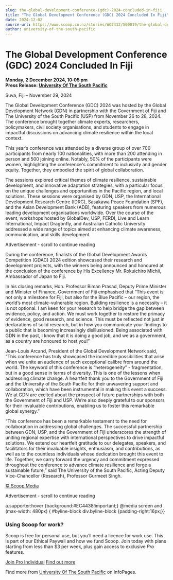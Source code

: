 ```yaml
---
slug: the-global-development-conference-(gdc)-2024-concluded-in-fiji
title: "The Global Development Conference (GDC) 2024 Concluded In Fiji"
date: 2024-12-02
source-url: https://www.scoop.co.nz/stories/WO2412/S00019/the-global-development-conference-gdc-2024-concluded-in-fiji.htm
author: university-of-the-south-pacific
---
```

The Global Development Conference (GDC) 2024 Concluded In Fiji
==============================================================

**Monday, 2 December 2024, 10:05 pm**  
**Press Release: [University Of The South Pacific](https://info.scoop.co.nz/University_Of_The_South_Pacific)**

Suva, Fiji – November 29, 2024

The Global Development Conference (GDC) 2024 was hosted by the Global Development Network (GDN) in partnership with the Government of Fiji and The University of the South Pacific (USP) from November 26 to 28, 2024. The conference brought together climate experts, researchers, policymakers, civil society organisations, and students to engage in impactful discussions on advancing climate resilience within the local context.

This year’s conference was attended by a diverse group of over 700 participants from nearly 100 nationalities, with more than 200 attending in person and 500 joining online. Notably, 50% of the participants were women, highlighting the conference's commitment to inclusivity and gender equity. Together, they embodied the spirit of global collaboration.

The sessions explored critical themes of climate resilience, sustainable development, and innovative adaptation strategies, with a particular focus on the unique challenges and opportunities in the Pacific region, and local solutions. These sessions were organised by GDN, USP, the International Development Research Centre (IDRC), Sasakawa Peace Foundation (SPF), and the Asian Development Bank (ADB), featuring speakers from numerous leading development organisations worldwide. Over the course of the event, workshops hosted by GlobalDev, USP, FERDI, Live and Learn International, Impact Dragonfly, and Australian Catholic University addressed a wide range of topics aimed at enhancing climate awareness, communication, and skills development.

Advertisement - scroll to continue reading





During the conference, finalists of the Global Development Awards Competition (GDAC) 2024 edition showcased their research and development projects, with the winners being announced and honoured at the conclusion of the conference by His Excellency Mr. Rokuichiro Michii, Ambassador of Japan to Fiji.

In his closing remarks, Hon. Professor Biman Prasad, Deputy Prime Minister and Minister of Finance, Government of Fiji emphasised that “This event is not only a milestone for Fiji, but also for the Blue Pacific – our region, the world’s most climate-vulnerable region. Building resilience is a necessity – it is not optional. I am keen for your research to help bridge the gap between evidence, policy, and action. We must work together to restore the primacy of evidence, good research, and science. This must be reflected not just in declarations of solid research, but in how you communicate your findings to a public that is becoming increasingly disillusioned. Being associated with GDN in the past, I know that it is doing a good job, and we as a government, as a country are honoured to host you!”

Jean-Louis Arcand, President of the Global Development Network said, “This conference has truly showcased the incredible possibilities that arise when we unite an audience of such exceptional calibre from around the world. The keyword of this conference is “heterogeneity” - fragmentation, but in a good sense in terms of diversity. This is one of the lessons when addressing climate change. A heartfelt thank you to the Government of Fiji and the University of the South Pacific for their unwavering support and collaboration, which have been instrumental in making this event a success. We at GDN are excited about the prospect of future partnerships with both the Government of Fiji and USP. We’re also deeply grateful to our sponsors for their invaluable contributions, enabling us to foster this remarkable global synergy.”

“This conference has been a remarkable testament to the need for collaboration in addressing global challenges. The successful partnership between GDN, USP, and the Government of Fiji underscores the strength of uniting regional expertise with international perspectives to drive impactful solutions. We extend our heartfelt gratitude to our delegates, speakers, and facilitators for their invaluable insights, enthusiasm, and contributions, as well as to the countless individuals whose dedication brought this event to life. Together, we carry forward the urgency and commitment expressed throughout the conference to advance climate resilience and forge a sustainable future,” said The University of the South Pacific, Acting Deputy Vice-Chancellor (Research), Professor Gurmeet Singh.

[© Scoop Media](http://www.scoop.co.nz/about/terms.html)  

Advertisement - scroll to continue reading



a.supporter:hover {background:#EC4438!important;} @media screen and (max-width: 480px) { #byline-block div.byline-block {padding-right:16px;}}

### Using Scoop for work?

Scoop is free for personal use, but you’ll need a licence for work use. This is part of our Ethical Paywall and how we fund Scoop. Join today with plans starting from less than $3 per week, plus gain access to exclusive _Pro_ features.  
  
[Join Pro Individual](https://pro.scoop.co.nz/Individual/?from=ProIn24) [Find out more](https://pro.scoop.co.nz/using-scoop-for-work/?from=ProIn24)

Find more from [University Of The South Pacific](https://info.scoop.co.nz/University_Of_The_South_Pacific) on InfoPages.